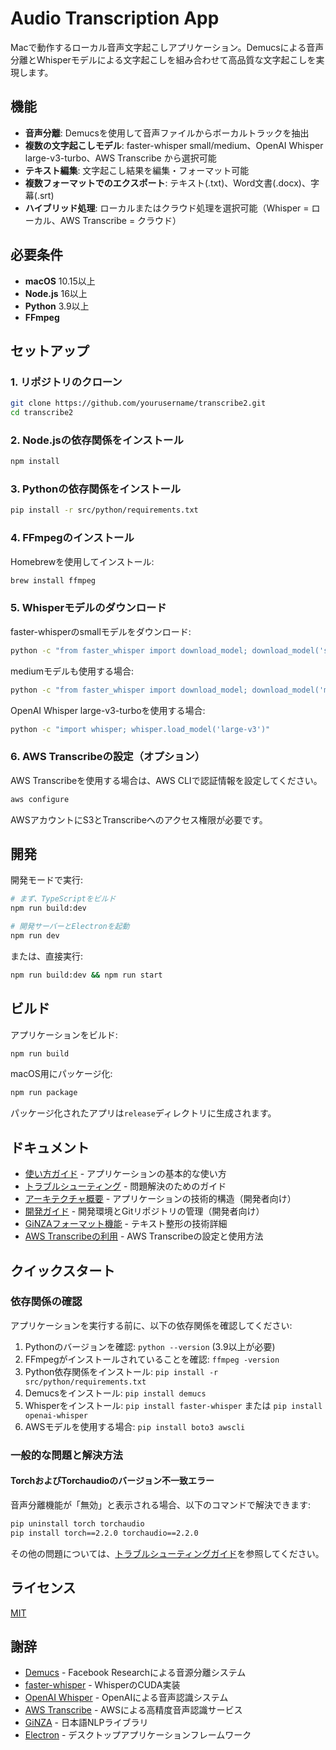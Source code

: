 # Audio Transcription App

Macで動作するローカル音声文字起こしアプリケーション。Demucsによる音声分離とWhisperモデルによる文字起こしを組み合わせて高品質な文字起こしを実現します。

## 機能

- **音声分離**: Demucsを使用して音声ファイルからボーカルトラックを抽出
- **複数の文字起こしモデル**: faster-whisper small/medium、OpenAI Whisper large-v3-turbo、AWS Transcribe から選択可能
- **テキスト編集**: 文字起こし結果を編集・フォーマット可能
- **複数フォーマットでのエクスポート**: テキスト(.txt)、Word文書(.docx)、字幕(.srt)
- **ハイブリッド処理**: ローカルまたはクラウド処理を選択可能（Whisper = ローカル、AWS Transcribe = クラウド）

## 必要条件

- **macOS** 10.15以上
- **Node.js** 16以上
- **Python** 3.9以上
- **FFmpeg**

## セットアップ

### 1. リポジトリのクローン

```bash
git clone https://github.com/yourusername/transcribe2.git
cd transcribe2
```

### 2. Node.jsの依存関係をインストール

```bash
npm install
```

### 3. Pythonの依存関係をインストール

```bash
pip install -r src/python/requirements.txt
```

### 4. FFmpegのインストール

Homebrewを使用してインストール:

```bash
brew install ffmpeg
```

### 5. Whisperモデルのダウンロード

faster-whisperのsmallモデルをダウンロード:

```bash
python -c "from faster_whisper import download_model; download_model('small')"
```

mediumモデルも使用する場合:

```bash
python -c "from faster_whisper import download_model; download_model('medium')"
```

OpenAI Whisper large-v3-turboを使用する場合:

```bash
python -c "import whisper; whisper.load_model('large-v3')"
```

### 6. AWS Transcribeの設定（オプション）

AWS Transcribeを使用する場合は、AWS CLIで認証情報を設定してください。

```bash
aws configure
```

AWSアカウントにS3とTranscribeへのアクセス権限が必要です。

## 開発

開発モードで実行:

```bash
# まず、TypeScriptをビルド
npm run build:dev

# 開発サーバーとElectronを起動
npm run dev
```

または、直接実行:

```bash
npm run build:dev && npm run start
```

## ビルド

アプリケーションをビルド:

```bash
npm run build
```

macOS用にパッケージ化:

```bash
npm run package
```

パッケージ化されたアプリは`release`ディレクトリに生成されます。

## ドキュメント

- [使い方ガイド](docs/getting-started.md) - アプリケーションの基本的な使い方
- [トラブルシューティング](docs/troubleshooting.md) - 問題解決のためのガイド
- [アーキテクチャ概要](docs/architecture.md) - アプリケーションの技術的構造（開発者向け）
- [開発ガイド](docs/development.md) - 開発環境とGitリポジトリの管理（開発者向け）
- [GiNZAフォーマット機能](docs/GINZA_FORMATTING.md) - テキスト整形の技術詳細
- [AWS Transcribeの利用](docs/AWS_TRANSCRIBE.md) - AWS Transcribeの設定と使用方法

## クイックスタート

### 依存関係の確認

アプリケーションを実行する前に、以下の依存関係を確認してください:

1. Pythonのバージョンを確認: `python --version` (3.9以上が必要)
2. FFmpegがインストールされていることを確認: `ffmpeg -version`
3. Python依存関係をインストール: `pip install -r src/python/requirements.txt`
4. Demucsをインストール: `pip install demucs`
5. Whisperをインストール: `pip install faster-whisper` または `pip install openai-whisper`
6. AWSモデルを使用する場合: `pip install boto3 awscli`

### 一般的な問題と解決方法

#### TorchおよびTorchaudioのバージョン不一致エラー

音声分離機能が「無効」と表示される場合、以下のコマンドで解決できます:

```bash
pip uninstall torch torchaudio
pip install torch==2.2.0 torchaudio==2.2.0
```

その他の問題については、[トラブルシューティングガイド](docs/troubleshooting.md)を参照してください。

## ライセンス

[MIT](LICENSE)

## 謝辞

- [Demucs](https://github.com/facebookresearch/demucs) - Facebook Researchによる音源分離システム
- [faster-whisper](https://github.com/guillaumekln/faster-whisper) - WhisperのCUDA実装
- [OpenAI Whisper](https://github.com/openai/whisper) - OpenAIによる音声認識システム
- [AWS Transcribe](https://aws.amazon.com/jp/transcribe/) - AWSによる高精度音声認識サービス
- [GiNZA](https://megagonlabs.github.io/ginza/) - 日本語NLPライブラリ
- [Electron](https://www.electronjs.org/) - デスクトップアプリケーションフレームワーク